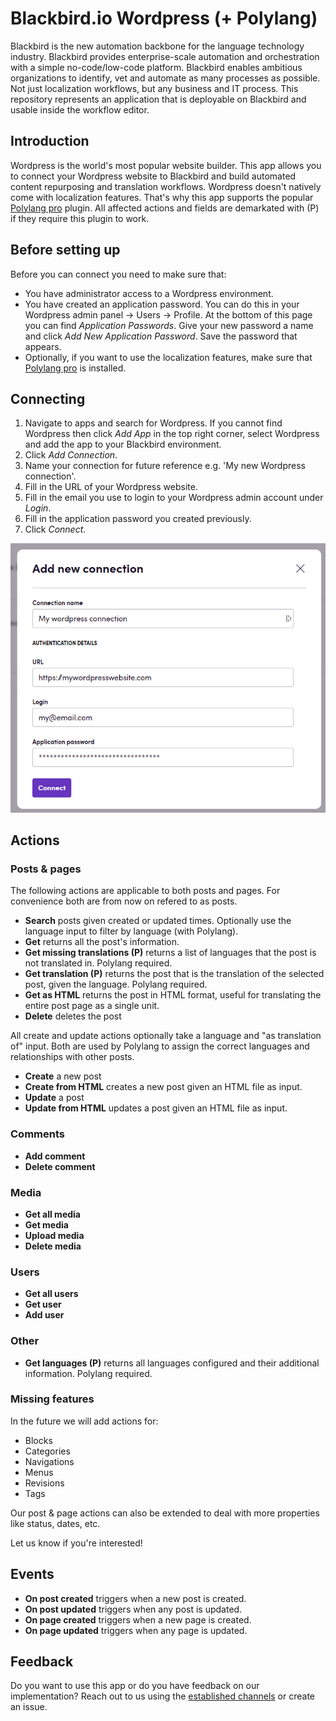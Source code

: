 # Blackbird.io Wordpress (+ Polylang)

Blackbird is the new automation backbone for the language technology industry. Blackbird provides enterprise-scale automation and orchestration with a simple no-code/low-code platform. Blackbird enables ambitious organizations to identify, vet and automate as many processes as possible. Not just localization workflows, but any business and IT process. This repository represents an application that is deployable on Blackbird and usable inside the workflow editor.

## Introduction

<!-- begin docs -->

Wordpress is the world's most popular website builder. This app allows you to connect your Wordpress website to Blackbird and build automated content repurposing and translation workflows. Wordpress doesn't natively come with localization features. That's why this app supports the popular [Polylang pro](https://polylang.pro/downloads/polylang-pro/) plugin. All affected actions and fields are demarkated with (P) if they require this plugin to work.

## Before setting up

Before you can connect you need to make sure that:

- You have administrator access to a Wordpress environment.
- You have created an application password. You can do this in your Wordpress admin panel -> Users -> Profile. At the bottom of this page you can find _Application Passwords_. Give your new password a name and click _Add New Application Password_. Save the password that appears.
- Optionally, if you want to use the localization features, make sure that [Polylang pro](https://polylang.pro/downloads/polylang-pro/) is installed.

## Connecting

1. Navigate to apps and search for Wordpress. If you cannot find Wordpress then click _Add App_ in the top right corner, select Wordpress and add the app to your Blackbird environment.
2. Click _Add Connection_.
3. Name your connection for future reference e.g. 'My new Wordpress connection'.
4. Fill in the URL of your Wordpress website.
5. Fill in the email you use to login to your Wordpress admin account under _Login_.
6. Fill in the application password you created previously.
7. Click _Connect_.

![1700486964991](image/README/1700486964991.png)

## Actions

### Posts & pages

The following actions are applicable to both posts and pages. For convenience both are from now on refered to as posts.

- **Search** posts given created or updated times. Optionally use the language input to filter by language (with Polylang).
- **Get** returns all the post's information.
- **Get missing translations (P)** returns a list of languages that the post is not translated in. Polylang required.
- **Get translation (P)** returns the post that is the translation of the selected post, given the language. Polylang required.
- **Get as HTML** returns the post in HTML format, useful for translating the entire post page as a single unit.
- **Delete** deletes the post

All create and update actions optionally take a language and "as translation of" input. Both are used by Polylang to assign the correct languages and relationships with other posts.

- **Create** a new post
- **Create from HTML** creates a new post given an HTML file as input.
- **Update** a post
- **Update from HTML** updates a post given an HTML file as input.

### Comments

- **Add comment**
- **Delete comment**

### Media

- **Get all media**
- **Get media**
- **Upload media**
- **Delete media**

### Users

- **Get all users**
- **Get user**
- **Add user**

### Other

- **Get languages (P)** returns all languages configured and their additional information. Polylang required.

### Missing features

In the future we will add actions for:

- Blocks
- Categories
- Navigations
- Menus
- Revisions
- Tags

Our post & page actions can also be extended to deal with more properties like status, dates, etc.

Let us know if you're interested!

## Events

- **On post created** triggers when a new post is created.
- **On post updated** triggers when any post is updated.
- **On page created** triggers when a new page is created.
- **On page updated** triggers when any page is updated.

## Feedback

Do you want to use this app or do you have feedback on our implementation? Reach out to us using the [established channels](https://www.blackbird.io/) or create an issue.

<!-- end docs -->
